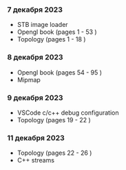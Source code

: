 ### 7 декабря 2023 
  - STB image loader
  - Opengl book (pages 1 - 53 )
  - Topology (pages 1 - 18 )
### 8 декабря 2023
  - Opengl book (pages 54 - 95 )
  - Mipmap
### 9 декабря 2023
  - VSCode c/c++ debug configuration
  - Topology (pages 19 - 22 )
### 11 декабря 2023
  - Topology (pages 22 - 26 )
  - C++ streams
